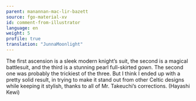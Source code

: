 ```yaml
---
parent: manannan-mac-lir-bazett
source: fgo-material-xv
id: comment-from-illustrator
language: en
weight: 5
profile: true
translation: "JunnaMoonlight"
---
```


The first ascension is a sleek modern knight’s suit, the second is a magical battlesuit, and the third is a stunning pearl full-skirted gown. The second one was probably the trickiest of the three. But I think I ended up with a pretty solid result, in trying to make it stand out from other Celtic designs while keeping it stylish, thanks to all of Mr. Takeuchi’s corrections. (Hayashi Kewi)
